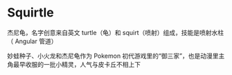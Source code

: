 # Squirtle

杰尼龟，名字创意来自英文 turtle（龟）和 squirt（喷射）组成，技能是喷射水柱（ Angular 管道）

妙蛙种子、小火龙和杰尼龟作为 Pokemon 初代游戏里的“御三家”，也是动漫里主角最早收服的一批小精灵，人气与皮卡丘不相上下
